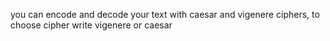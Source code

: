 you can encode and decode your text with caesar and vigenere ciphers,
to choose cipher write vigenere or caesar